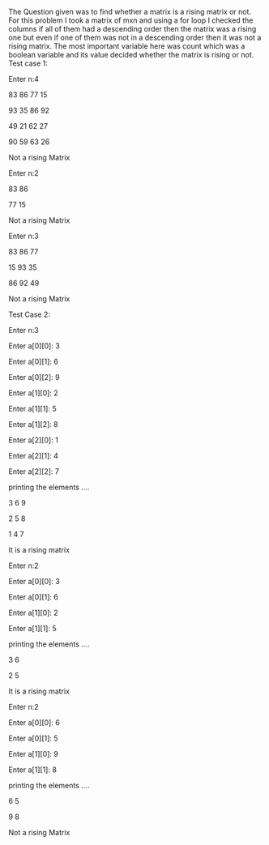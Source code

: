 The Question given was to find whether a matrix is a rising matrix or not.
For this problem I took a matrix of mxn and using a for loop I checked the columns if all of them had a descending order then the matrix was a rising one but even if one of them was not in a descending order then it was not a rising matrix.
The most important variable here was count which was a boolean variable and its value decided whether the matrix is rising or not.
Test case 1:

Enter  n:4

83 86 77 15 

93 35 86 92 

49 21 62 27 

90 59 63 26 

Not a rising Matrix

Enter  n:2

83 86 

77 15 

Not a rising Matrix


Enter  n:3

83 86 77 

15 93 35 

86 92 49 

Not a rising Matrix

Test Case 2:

Enter  n:3

Enter a[0][0]: 3

Enter a[0][1]: 6

Enter a[0][2]: 9

Enter a[1][0]: 2

Enter a[1][1]: 5

Enter a[1][2]: 8

Enter a[2][0]: 1

Enter a[2][1]: 4

Enter a[2][2]: 7

 printing the elements ....

3       6       9

2       5       8

1       4       7 

It is a rising matrix


Enter  n:2

Enter a[0][0]: 3

Enter a[0][1]: 6

Enter a[1][0]: 2

Enter a[1][1]: 5

 printing the elements ....

3       6

2       5     

It is a rising matrix


Enter  n:2

Enter a[0][0]: 6

Enter a[0][1]: 5

Enter a[1][0]: 9

Enter a[1][1]: 8

 printing the elements ....

6       5

9       8    

Not a rising Matrix
